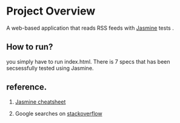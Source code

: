 # Project Overview

 A web-based application that reads RSS feeds with [Jasmine](https://jasmine.github.io/) tests . 


## How to run? 
you simply have to run index.html. There is 7 specs that has been secsessfully tested using Jasmine. 

## reference.

1. [Jasmine cheatsheet](https://devhints.io/jasmine)

2. Google searches on [stackoverflow](https://stackoverflow.com/)
